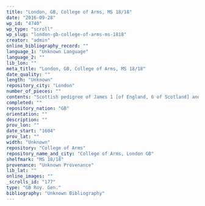 ```yaml
---
title: "London, GB, College of Arms, MS 18/18"
date: "2016-09-28"
wp_id: "4740"
wp_type: "scroll"
wp_slug: "london-gb-college-of-arms-ms-1818"
creator: "admin"
online_bibliography_record: ""
language_1: "Unknown Language"
language_2: ""
lib_lon: ""
meta_title: "London, GB, College of Arms, MS 18/18"
date_quality: ""
length: "Unknown"
repository_city: "London"
number_of_pieces: ""
contents: "Scottish pedigree of James 1 [of England, 6 of Scotland] and Queen Anne."
completed: ""
repository_nation: "GB"
orientation: ""
description: ""
prov_lon: ""
date_start: "1604"
prov_lat: ""
width: "Unknown"
repository: "College of Arms"
repository_name_and_city: "College of Arms, London GB"
shelfmark: "MS 18/18"
provenance: "Unknown Provenance"
lib_lat: ""
online_images: ""
_scrolls_id: "177"
type: "GB Roy. Gen."
bibliography: "Unknown Bibliography"
---
```



